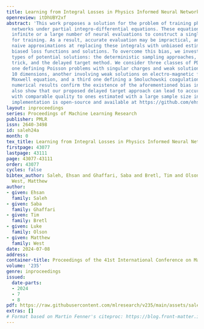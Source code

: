 ```yaml
---
title: Learning from Integral Losses in Physics Informed Neural Networks
openreview: itDhUBY2xf
abstract: 'This work proposes a solution for the problem of training physics-informed
  networks under partial integro-differential equations. These equations require an
  infinite or a large number of neural evaluations to construct a single residual
  for training. As a result, accurate evaluation may be impractical, and we show that
  naive approximations at replacing these integrals with unbiased estimates lead to
  biased loss functions and solutions. To overcome this bias, we investigate three
  types of potential solutions: the deterministic sampling approaches, the double-sampling
  trick, and the delayed target method. We consider three classes of PDEs for benchmarking;
  one defining Poisson problems with singular charges and weak solutions of up to
  10 dimensions, another involving weak solutions on electro-magnetic fields and a
  Maxwell equation, and a third one defining a Smoluchowski coagulation problem. Our
  numerical results confirm the existence of the aforementioned bias in practice and
  also show that our proposed delayed target approach can lead to accurate solutions
  with comparable quality to ones estimated with a large sample size integral. Our
  implementation is open-source and available at https://github.com/ehsansaleh/btspinn.'
layout: inproceedings
series: Proceedings of Machine Learning Research
publisher: PMLR
issn: 2640-3498
id: saleh24a
month: 0
tex_title: Learning from Integral Losses in Physics Informed Neural Networks
firstpage: 43077
lastpage: 43111
page: 43077-43111
order: 43077
cycles: false
bibtex_author: Saleh, Ehsan and Ghaffari, Saba and Bretl, Tim and Olson, Luke and
  West, Matthew
author:
- given: Ehsan
  family: Saleh
- given: Saba
  family: Ghaffari
- given: Tim
  family: Bretl
- given: Luke
  family: Olson
- given: Matthew
  family: West
date: 2024-07-08
address:
container-title: Proceedings of the 41st International Conference on Machine Learning
volume: '235'
genre: inproceedings
issued:
  date-parts:
  - 2024
  - 7
  - 8
pdf: https://raw.githubusercontent.com/mlresearch/v235/main/assets/saleh24a/saleh24a.pdf
extras: []
# Format based on Martin Fenner's citeproc: https://blog.front-matter.io/posts/citeproc-yaml-for-bibliographies/
---
```

